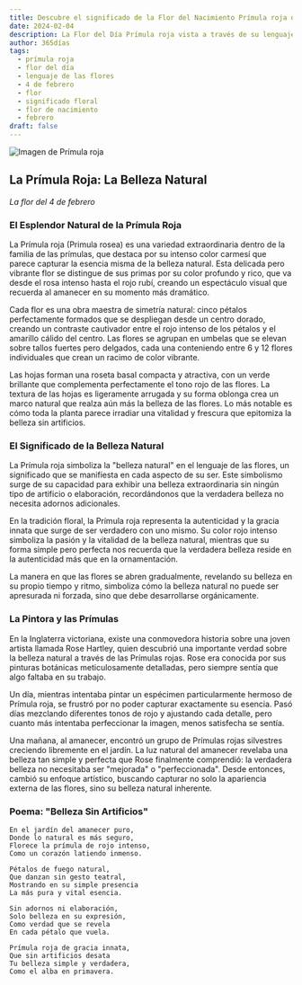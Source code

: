 ```yaml
---
title: Descubre el significado de la Flor del Nacimiento Prímula roja del 4 de febrero
date: 2024-02-04
description: La Flor del Día Prímula roja vista a través de su lenguaje floral e historias
author: 365días
tags:
  - prímula roja
  - flor del día
  - lenguaje de las flores
  - 4 de febrero
  - flor
  - significado floral
  - flor de nacimiento
  - febrero
draft: false
---
```


![Imagen de Prímula roja](https://cdn.pixabay.com/photo/2017/02/05/17/06/flower-2040617_1280.jpg#center)


## La Prímula Roja: La Belleza Natural
*La flor del 4 de febrero*

### El Esplendor Natural de la Prímula Roja

La Prímula roja (Primula rosea) es una variedad extraordinaria dentro de la familia de las prímulas, que destaca por su intenso color carmesí que parece capturar la esencia misma de la belleza natural. Esta delicada pero vibrante flor se distingue de sus primas por su color profundo y rico, que va desde el rosa intenso hasta el rojo rubí, creando un espectáculo visual que recuerda al amanecer en su momento más dramático.

Cada flor es una obra maestra de simetría natural: cinco pétalos perfectamente formados que se despliegan desde un centro dorado, creando un contraste cautivador entre el rojo intenso de los pétalos y el amarillo cálido del centro. Las flores se agrupan en umbelas que se elevan sobre tallos fuertes pero delgados, cada una conteniendo entre 6 y 12 flores individuales que crean un racimo de color vibrante.

Las hojas forman una roseta basal compacta y atractiva, con un verde brillante que complementa perfectamente el tono rojo de las flores. La textura de las hojas es ligeramente arrugada y su forma oblonga crea un marco natural que realza aún más la belleza de las flores. Lo más notable es cómo toda la planta parece irradiar una vitalidad y frescura que epitomiza la belleza sin artificios.

### El Significado de la Belleza Natural

La Prímula roja simboliza la "belleza natural" en el lenguaje de las flores, un significado que se manifiesta en cada aspecto de su ser. Este simbolismo surge de su capacidad para exhibir una belleza extraordinaria sin ningún tipo de artificio o elaboración, recordándonos que la verdadera belleza no necesita adornos adicionales.

En la tradición floral, la Prímula roja representa la autenticidad y la gracia innata que surge de ser verdadero con uno mismo. Su color rojo intenso simboliza la pasión y la vitalidad de la belleza natural, mientras que su forma simple pero perfecta nos recuerda que la verdadera belleza reside en la autenticidad más que en la ornamentación.

La manera en que las flores se abren gradualmente, revelando su belleza en su propio tiempo y ritmo, simboliza cómo la belleza natural no puede ser apresurada ni forzada, sino que debe desarrollarse orgánicamente.

### La Pintora y las Prímulas

En la Inglaterra victoriana, existe una conmovedora historia sobre una joven artista llamada Rose Hartley, quien descubrió una importante verdad sobre la belleza natural a través de las Prímulas rojas. Rose era conocida por sus pinturas botánicas meticulosamente detalladas, pero siempre sentía que algo faltaba en su trabajo.

Un día, mientras intentaba pintar un espécimen particularmente hermoso de Prímula roja, se frustró por no poder capturar exactamente su esencia. Pasó días mezclando diferentes tonos de rojo y ajustando cada detalle, pero cuanto más intentaba perfeccionar la imagen, menos satisfecha se sentía.

Una mañana, al amanecer, encontró un grupo de Prímulas rojas silvestres creciendo libremente en el jardín. La luz natural del amanecer revelaba una belleza tan simple y perfecta que Rose finalmente comprendió: la verdadera belleza no necesitaba ser "mejorada" o "perfeccionada". Desde entonces, cambió su enfoque artístico, buscando capturar no solo la apariencia externa de las flores, sino su belleza natural inherente.

### Poema: "Belleza Sin Artificios"

```
En el jardín del amanecer puro,
Donde lo natural es más seguro,
Florece la prímula de rojo intenso,
Como un corazón latiendo inmenso.

Pétalos de fuego natural,
Que danzan sin gesto teatral,
Mostrando en su simple presencia
La más pura y vital esencia.

Sin adornos ni elaboración,
Solo belleza en su expresión,
Como verdad que se revela
En cada pétalo que vuela.

Prímula roja de gracia innata,
Que sin artificios desata
Tu belleza simple y verdadera,
Como el alba en primavera.
```